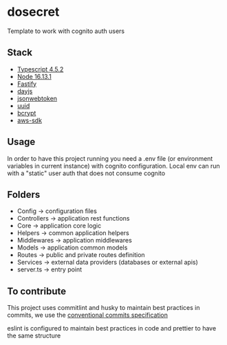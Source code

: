 # dosecret

Template to work with cognito auth users

## Stack

- [Typescript 4.5.2](https://www.typescriptlang.org/)
- [Node 16.13.1](https://nodejs.org/es/)
- [Fastify](https://www.fastify.io/)
- [dayjs](https://github.com/iamkun/dayjs)
- [jsonwebtoken](https://github.com/auth0/node-jsonwebtoken)
- [uuid](https://github.com/uuidjs/uuid)
- [bcrypt](https://github.com/kelektiv/node.bcrypt.js)
- [aws-sdk](https://aws.amazon.com/es/sdk-for-javascript)

## Usage

In order to have this project running you need a .env file (or environment variables in current instance) with cognito configuration. Local env can run with a "static" user auth that does not consume cognito

## Folders

- Config -> configuration files
- Controllers -> application rest functions
- Core -> application core logic
- Helpers -> common application helpers
- Middlewares -> application middlewares
- Models -> application common models
- Routes -> public and private routes definition
- Services -> external data providers (databases or external apis)
- server.ts -> entry point

## To contribute

This project uses commitlint and husky to maintain best practices in commits, we use the [conventional commits specification](https://www.conventionalcommits.org/en/v1.0.0/)

eslint is configured to maintain best practices in code and prettier to have the same structure
